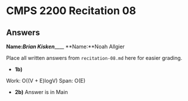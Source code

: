 # CMPS 2200 Recitation 08

## Answers

**Name:**_______Brian Kisken___________
**Name:**Noah Allgier


Place all written answers from `recitation-08.md` here for easier grading.



- **1b)**

Work: O((V + E)logV)
Span: O(E)

- **2b)** Answer is in Main

